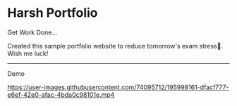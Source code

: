 # Harsh Portfolio
Get Work Done...

Created this sample portfolio website to reduce tomorrow's exam stress🤣. Wish me luck!
<hr>

Demo<br>


https://user-images.githubusercontent.com/74095712/195998161-dfacf777-e6ef-42e0-afac-4bda0c98101e.mp4

